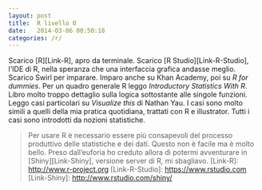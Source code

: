 ```yaml
---
layout: post
title:  R livello 0
date:   2014-03-06 00:50:18
categories: /r/
---
```


Scarico [R][Link-R], apro da terminale. Scarico [R Studio][Link-R-Studio], l'IDE di R, nella speranza che una interfaccia grafica andasse meglio. Scarico Swirl per imparare. Imparo anche su Khan Academy, poi su _R for dummies_. Per un quadro generale R leggo _Introductory Statistics With R_. Libro molto troppo dettaglio sulla logica sottostante alle singole funzioni. Leggo casi particolari su _Visualize this_ di Nathan Yau. I casi sono molto simili a quelli della mia pratica quotidiana, trattati con R e illustrator. Tutti i casi sono introdotti da nozioni statistiche. 
> Per usare R è necessario essere più consapevoli del processo produttivo delle statistiche e dei dati. Questo non è facile ma è molto bello. Preso dall’euforia ho creduto allora di potermi avventurare in [Shiny][Link-Shiny], versione server di R, mi sbagliavo.
[Link-R]: http://www.r-project.org
[Link-R-Studio]: https://www.rstudio.com
[Link-Shiny]: http://www.rstudio.com/shiny/